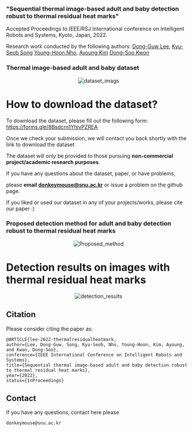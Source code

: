 ### "Sequential thermal image-based adult and baby detection robust to thermal residual heat marks" 

Accepted Proceedings to IEEE/RSJ International conference on Intelligent Robots and Systems, Kyoto, Japan, 2022. 


<div align="left">  
  Research work conducted by the following authors:
  <a href="https://scholar.google.com/citations?user=u6VDnlgAAAAJ&hl=ko&oi=ao">Dong-Guw Lee</a>,  
  <a href="https://scholar.google.co.kr/citations?user=ivOqySYAAAAJ">Kyu-Seob Song</a>
  <a href="https://scholar.google.com/citations?user=rRB8vyQAAAAJ&hl=ko&oi=sra">Young-Hoon Nho</a>,  
  <a href="https://ayoungk.github.io/">Ayoung Kim</a>
  <a href="https://scholar.google.com/citations?hl=ko&user=zDaw7hkAAAAJ&view_op=list_works&sortby=pubdate">Dong-Soo Kwon</a>
</div>


### Thermal image-based adult and baby dataset

 <div align="center">

  
  ![dataset_imags](https://user-images.githubusercontent.com/58677731/195785020-19ac4b56-e069-451a-88e2-fac395174a59.png)

 </div>


 # How to download the dataset?
 
 To download the dataset, please fill out the following form: https://forms.gle/8Bsdcrn1YhjvPZREA

Once we check your submission, we will contact you back shortly with the link to download the dataset



The dataset will only be provided to those pursuing **non-commercial project/academic research purposes**. 

If you have any questions about the dataset, paper, or have problems, 

please **email donkeymouse@snu.ac.kr** or issue a problem on the github page. 


If you liked or used our dataset in any of your projects/works, please cite our paper :)

### Proposed detection method for adult and baby detection robust to thermal residual heat marks



 <div align="center">
    
 
![Proposed_method](https://user-images.githubusercontent.com/58677731/195783892-da6afe04-260e-47d1-909f-7c1b97eea83d.png)


 </div>




# Detection results on images with thermal residual heat marks


 <div align="center">
    
 ![detection_results](https://user-images.githubusercontent.com/58677731/195784057-0e143a1b-4453-4fd4-9cf3-e47ad50be0df.JPG)

 </div>


 

## Citation

Please consider citing the paper as:
```
@ARTICLE{lee-2022-thermalresidualheatmark,
author={Lee, Dong-Guw, Song, Kyu-Seob, Nho, Young-Hoon, Kim, Ayoung, and Kwon, Dong-Soo},
conference={IEEE International Conference on Intelligent Robots and Systems}, 
title={Sequential thermal image-based adult and baby detection robust to thermal residual heat marks}, 
year={2022},
status={InProceedings}

```

## Contact
If you have any questions, contact here please
```
donkeymouse@snu.ac.kr
```
